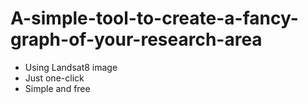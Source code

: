 # A-simple-tool-to-create-a-fancy-graph-of-your-research-area


- Using Landsat8 image
- Just one-click
- Simple and free
